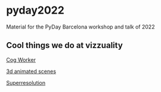 # pyday2022
Material for the PyDay Barcelona workshop and talk of 2022

## Cool things we do at vizzuality

[Cog Worker](https://vizzuality.github.io/cog_worker/)

[3d animated scenes](https://github.com/vizzTools/dem3d)

[Superresolution](https://github.com/Vizzuality/redes-data)

